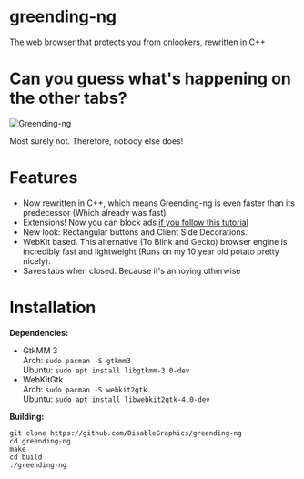 # greending-ng
The web browser that protects you from onlookers, rewritten in C++

# Can you guess what's happening on the other tabs?

![Greending-ng](https://user-images.githubusercontent.com/48135147/163360614-1e6345bb-1481-407d-a938-37d9ee336866.png)

Most surely not. Therefore, nobody else does!

# Features
- Now rewritten in C++, which means Greending-ng is even faster than its predecessor (Which already was fast)
- Extensions! Now you can block ads <a href=adblock.md>if you follow this tutorial</a>
- New look: Rectangular buttons and Client Side Decorations.
- WebKit based. This alternative (To Blink and Gecko) browser engine is incredibly fast and lightweight (Runs on my 10 year old potato pretty nicely). 
- Saves tabs when closed. Because it's annoying otherwise 

# Installation
**Dependencies:**
- GtkMM 3 <br>Arch: `sudo pacman -S gtkmm3`<br>Ubuntu: `sudo apt install libgtkmm-3.0-dev`
- WebKitGtk <br>Arch: `sudo pacman -S webkit2gtk`<br>Ubuntu: `sudo apt install libwebkit2gtk-4.0-dev`

**Building:**
```
git clone https://github.com/DisableGraphics/greending-ng
cd greending-ng
make
cd build
./greending-ng
```
